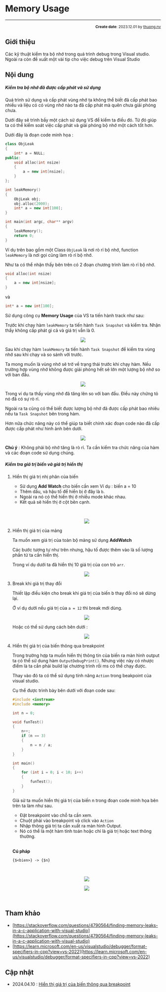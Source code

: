 #  Memory Usage
---
<p style="text-align: right; font-size:12px;">
<b>Create date</b>: 2023.12.01 by <a href="#">thuong.nv</a>
</p>


## Giới thiệu

Các kỹ thuật kiểm tra bộ nhớ trong quá trình debug trong Visual studio. Ngoài ra còn đề xuất một vài tip cho việc debug trên Visual Studio

## Nội dung

##### Kiểm tra bộ nhớ đã được cấp phát và sử dụng

Quá trình sử dụng và cấp phát vùng nhớ ta không thể biết đã cấp phát bao nhiều và liệu có có vùng nhớ nào ta đã cấp phát mà quên chưa giải phóng chưa.

Dưới đây sẽ trình bầy một cách sử dụng VS để kiểm ta điều đó. Từ đó giúp ta có thể kiểm soát việc cấp phát và giải phóng bộ nhớ một cách tốt hơn.

Dưới đây là đoạn code minh họa :

```cpp
class ObjLeak
{
	int* a = NULL;
public:
	void alloc(int nsize)
	{
		a = new int[nsize];
	}
};

int leakMemory()
{
	ObjLeak obj;
	obj.alloc(2000);
	int* a = new int[100];
}

int main(int argc, char** argv)
{
	leakMemory();
    return 0;
}
```

Ví dụ trên bao gồm một Class ```ObjLeak``` là nơi rò rỉ bộ nhớ, function  ```leakMemory``` là nơi gọi cũng làm rò rỉ bộ nhớ.

Như ta có thể nhận thấy bên trên có 2 đoạn chương trình làm rò rỉ bộ nhớ.

```cpp
void alloc(int nsize)
{
    a = new int[nsize];
}
```

và 

```cpp
int* a = new int[100];

```

Sử dụng công cụ **Memory Usage** của VS ta tiến hành track như sau:

Trước khi chạy hàm  ```leakMemory``` ta tiến hành ```Task Snapshot``` và kiểm tra. Nhận thấy không cấp phát gì cả và giá trị vẫn là 0.

<p align="center">
    <img src="./images/mem_before_leak.png" />
</p>

Sau khi chạy hàm  ```leakMemory``` ta tiến hành ```Task Snapshot``` để kiểm tra vùng nhớ sau khi chạy và so sánh với trước.

Ta mong muốn là vùng nhớ sẽ trở về trạng thái trước khi chạy hàm. Nếu trường hợp vùng nhớ không được giải phóng hết sẽ lớn một lượng bộ nhớ so với ban đầu.

<p align="center">
    <img src="./images/mem_after_leak.png" />
</p>

Trong ví dụ ta thấy vùng nhớ đã tăng lên so với ban đầu. Điều này chứng tỏ nó đã có sự rò rỉ.

Ngoài ra ta cũng có thể biết được lượng bộ nhớ đã được cấp phát bao nhiêu nếu ta ```Task Snapshot``` bên trong hàm.

Hơn nữa chức năng này có thể giúp ta biết chính xác đoạn code nào đã cấp được cấp phát như hình ảnh bên dưới.

<p align="center">
    <img src="./images/mem_leak_track.png" />
</p>

<b>Chú ý</b> : Không phải bộ nhớ tăng là rò rỉ. Ta cần kiểm tra chức năng của hàm và các đoạn code sử dụng chúng.

##### Kiểm tra giá trị biến và giá trị hiển thị

1. Hiển thị giá trị nhị phân của biến <a id="showbinaryvalue"></a>

    - Sử dụng **Add Watch** cho biến cần xem Ví dụ : biến a = 10
    - Thêm dấu, và hậu tố để hiển bị ở đây là ```b```.
    - Ngoài ra nó có thể hiển thị ở nhiều mode khác nhau.
    - Kết quả sẽ hiển thị ở cột bên cạnh.

    </br><!--Section-->
    <p align="center">
        <img src="./images/showbinaryvalue.png" />
    </p>

1. Hiển thị giá trị của mảng <a id="showarrayelement"></a>

    Ta muốn xem giá trị của toàn bộ mảng sử dụng **AddWatch**

    Các bước tương tự như trên nhưng, hậu tố được thêm vào là số lượng phần từ ta cần hiển thị.

    Trong ví dụ dưới ta đã hiển thị 10 giá trị của con trỏ ```arr```.

    <p align="center">
        <img src="./images/showarrayelement.png" />
    </p>

1. Break khi giá trị thay đổi <a id="breakwhenvaluechanged"></a>

    Thiết lập điều kiện cho break khi giá trị của biến b thay đổi nó sẽ dừng lại.

    Ở ví dụ dưới nếu giá trị của ```a = 12``` thì break mới dùng.

    <p align="center">
        <img src="./images/break_condi.png" />
    </p>

    Hoặc có thể sử dụng cách bên dưới :

    <p align="center">
        <img src="./images/break_condi_1.png" />
    </p>

1. Hiển thị giá trị của biến thông qua breakpoint <a id="showvalueusebreakpoint"></a>

    Trong trường hợp ta muốn hiển thị thông tin của biến ra màn hình output ta có thể sử dung hàm `OutputDebugPrint()`. Nhưng việc này có nhược điểm là ta cần phải build lại chương trình rồi ms có thể chạy được.

    Thay vào đó ta có thể sử dụng tính năng `Action` trong beakpoint của visual studio.

    Cụ thể được trình bày bên dưới với đoạn code sau:

    ```cpp
    #include <iostream>
    #include <memory>

    int n = 0;

    void funTest()
    {
        n++;
        if (n == 3)
        {
            n = n / a;
        }
    }

    int main()
    {
        for (int i = 0; i < 10; i++)
        {
            funTest();
        }
    }

    ```

    Giả sử ta muốn hiển thị giá trị của biến n trong đoạn code minh họa bên trên ta làm như sau.
    - Đặt breakpoint vào chỗ ta cần xem.
    - Chuột phải vào breakpoint và click vào `Action`
    - Nhập thông giá trị ta cần xuất ra màn hình Output.
    - Nó có thể là một hàm tính toán hoặc chỉ là giá trị hoặc text thông thường.

    </br>

    **Cú pháp**

    ```
    {$<bien>} -> {$n}
    ```

    </br>
    <p align="center">
        <img src="./images/break_action.png" />
    </p>

    <p align="center">
        <img src="./images/break_condi_set.png" />
    </p>
</br><!--Section-->

## Tham khảo

+ [https://stackoverflow.com/questions/4790564/finding-memory-leaks-in-a-c-application-with-visual-studio](https://stackoverflow.com/questions/4790564/finding-memory-leaks-in-a-c-application-with-visual-studio)
+ [https://learn.microsoft.com/en-us/visualstudio/debugger/format-specifiers-in-cpp?view=vs-2022](https://learn.microsoft.com/en-us/visualstudio/debugger/format-specifiers-in-cpp?view=vs-2022)

## Cập nhật

* 2024.04.10 : [Hiển thị giá trị của biến thông qua breakpoint](#showvalueusebreakpoint)


